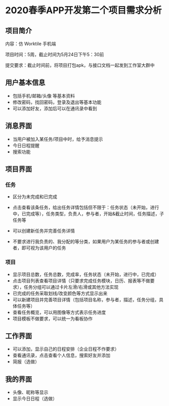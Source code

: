 # 2020春季APP开发第二个项目需求分析

## 项目简介

内容：仿 Worktile 手机端

项目时间：5周，截止时间为5月24日下午5：30前

提交要求：截止时间前，将项目打包apk，与接口文档一起发到工作室大群中

## 用户基本信息

+ 包括手机/邮箱/头像 等基本资料
+ 修改密码，找回密码，登录及退出等基本功能
+ 可以添加好友，添加后可以在通讯录中看到

## 消息界面

+ 当用户被加入某任务/项目中时，给予消息提示
+ 今日日程提醒
+ 搜索功能

## 项目界面

### 任务

+ 区分为未完成和已完成

+ 点击查看该条任务，给出任务详情包括但不限于：任务状态（未开始，进行中，已完成等），任务类型，负责人，参与者，开始&截止时间，任务描述，子任务等

+ 可以创建新任务并完善任务详情

+ 不要求进行我负责的、我分配的等分类，如果用户为某任务的参与者或创建者，即可视为该用户的任务

### 项目

+ 显示项目总数，任务总数，完成率，任务状态（未开始，进行中，已完成）
+ 点击项目列表查看项目详情（只要求完成任务模块，日历、报表等不做要求），任务分组可以通过卡片左滑/右滑或其他方法实现
+ 已完成的任务采取划线/改变颜色等方式显示出来
+ 可以新建项目并完善项目详情（包括项目名称，参与者，描述，任务分组，具体任务等）
+ 查看任务概览，可以用图像等方式表示任务进度
+ 项目模板不做要求，可以统一为看板协作

## 工作界面

+ 可以添加，显示自己的日程安排（企业日程不作要求）
+ 查看通讯录，点击查看个人信息，搜索好友并添加
+ 简报（选做）

## 我的界面

+ 头像、昵称等显示
+ 显示今日日程（选做）